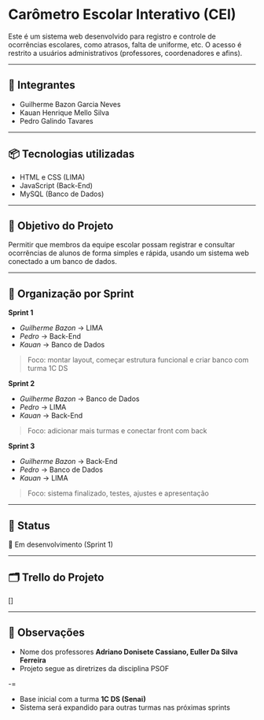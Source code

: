 # Carômetro Escolar Interativo (CEI)

Este é um sistema web desenvolvido para registro e controle de ocorrências escolares, como atrasos, falta de uniforme, etc. O acesso é restrito a usuários administrativos (professores, coordenadores e afins).

---

## 👥 Integrantes

- Guilherme Bazon Garcia Neves 
- Kauan Henrique Mello Silva 
- Pedro Galindo Tavares 

---

## 📦 Tecnologias utilizadas

- HTML e CSS (LIMA)  
- JavaScript (Back-End)  
- MySQL (Banco de Dados)

---

## 🚀 Objetivo do Projeto

Permitir que membros da equipe escolar possam registrar e consultar ocorrências de alunos de forma simples e rápida, usando um sistema web conectado a um banco de dados.

---

## 🧩 Organização por Sprint

**Sprint 1**  
- *Guilherme Bazon* → LIMA  
- *Pedro* → Back-End  
- *Kauan* → Banco de Dados  
> Foco: montar layout, começar estrutura funcional e criar banco com turma 1C DS

**Sprint 2**  
- *Guilherme Bazon* → Banco de Dados  
- *Pedro* → LIMA  
- *Kauan* → Back-End  
> Foco: adicionar mais turmas e conectar front com back

**Sprint 3**  
- *Guilherme Bazon* → Back-End  
- *Pedro* → Banco de Dados  
- *Kauan* → LIMA  
> Foco: sistema finalizado, testes, ajustes e apresentação

---

## 📌 Status

🔧 Em desenvolvimento (Sprint 1)

---

## 🗂️ Trello do Projeto

[]

---

## 📝 Observações

- Nome dos professores **Adriano Donisete Cassiano, Euller Da Silva Ferreira**
- Projeto segue as diretrizes da disciplina PSOF

-=

- Base inicial com a turma **1C DS (Senai)**
- Sistema será expandido para outras turmas nas próximas sprints